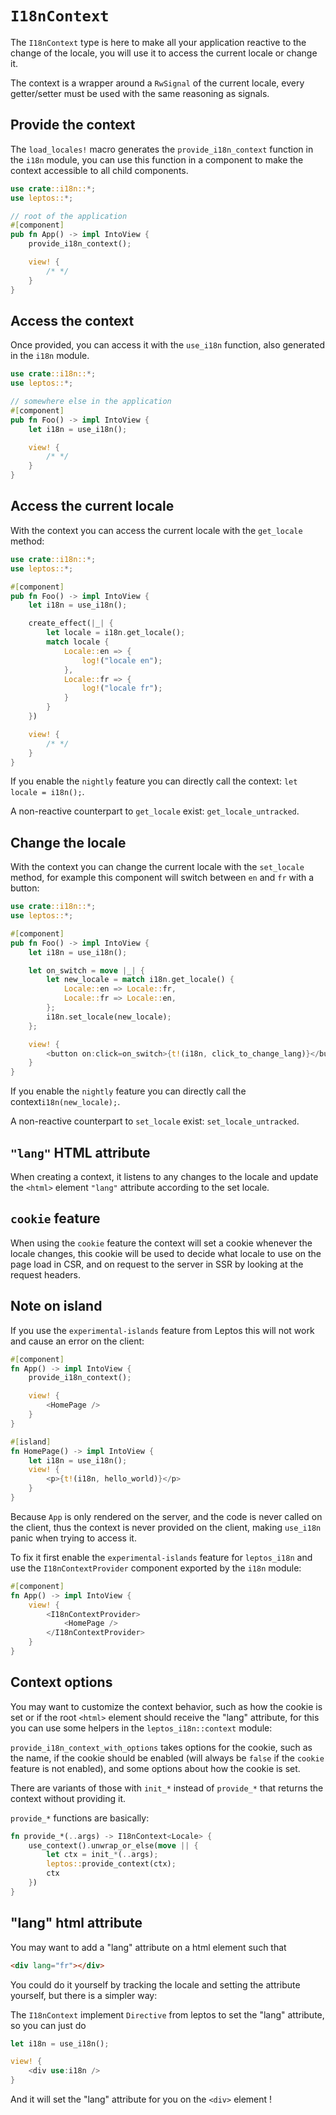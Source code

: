 # `I18nContext`

The `I18nContext` type is here to make all your application reactive to the change of the locale, you will use it to access the current locale or change it.

The context is a wrapper around a `RwSignal` of the current locale, every getter/setter must be used with the same reasoning as signals.

## Provide the context

The `load_locales!` macro generates the `provide_i18n_context` function in the `i18n` module,
you can use this function in a component to make the context accessible to all child components.

```rust
use crate::i18n::*;
use leptos::*;

// root of the application
#[component]
pub fn App() -> impl IntoView {
    provide_i18n_context();

    view! {
        /* */
    }
}
```

## Access the context

Once provided, you can access it with the `use_i18n` function, also generated in the `i18n` module.

```rust
use crate::i18n::*;
use leptos::*;

// somewhere else in the application
#[component]
pub fn Foo() -> impl IntoView {
    let i18n = use_i18n();

    view! {
        /* */
    }
}
```

## Access the current locale

With the context you can access the current locale with the `get_locale` method:

```rust
use crate::i18n::*;
use leptos::*;

#[component]
pub fn Foo() -> impl IntoView {
    let i18n = use_i18n();

    create_effect(|_| {
        let locale = i18n.get_locale();
        match locale {
            Locale::en => {
                log!("locale en");
            },
            Locale::fr => {
                log!("locale fr");
            }
        }
    })

    view! {
        /* */
    }
}
```

If you enable the `nightly` feature you can directly call the context: `let locale = i18n();`.

A non-reactive counterpart to `get_locale` exist: `get_locale_untracked`.

## Change the locale

With the context you can change the current locale with the `set_locale` method, for example this component will switch between `en` and `fr` with a button:

```rust
use crate::i18n::*;
use leptos::*;

#[component]
pub fn Foo() -> impl IntoView {
    let i18n = use_i18n();

    let on_switch = move |_| {
        let new_locale = match i18n.get_locale() {
            Locale::en => Locale::fr,
            Locale::fr => Locale::en,
        };
        i18n.set_locale(new_locale);
    };

    view! {
        <button on:click=on_switch>{t!(i18n, click_to_change_lang)}</button>
    }
}
```

If you enable the `nightly` feature you can directly call the context`i18n(new_locale);`.

A non-reactive counterpart to `set_locale` exist: `set_locale_untracked`.

## `"lang"` HTML attribute

When creating a context, it listens to any changes to the locale and update the `<html>` element `"lang"` attribute according to the set locale.

## `cookie` feature

When using the `cookie` feature the context will set a cookie whenever the locale changes,
this cookie will be used to decide what locale to use on the page load in CSR,
and on request to the server in SSR by looking at the request headers.

## Note on island

If you use the `experimental-islands` feature from Leptos this will not work and cause an error on the client:

```rust
#[component]
fn App() -> impl IntoView {
    provide_i18n_context();

    view! {
        <HomePage />
    }
}

#[island]
fn HomePage() -> impl IntoView {
    let i18n = use_i18n();
    view! {
        <p>{t!(i18n, hello_world)}</p>
    }
}
```

Because `App` is only rendered on the server, and the code is never called on the client, thus the context is never provided on the client, making `use_i18n` panic when trying to access it.

To fix it first enable the `experimental-islands` feature for `leptos_i18n` and use the `I18nContextProvider` component exported by the `i18n` module:

```rust
#[component]
fn App() -> impl IntoView {
    view! {
        <I18nContextProvider>
            <HomePage />
        </I18nContextProvider>
    }
}
```

## Context options

You may want to customize the context behavior, such as how the cookie is set or if the root `<html>` element should receive the "lang" attribute,
for this you can use some helpers in the `leptos_i18n::context` module:

`provide_i18n_context_with_options` takes options for the cookie, such as the name, if the cookie should be enabled (will always be `false` if the `cookie` feature is not enabled), and some options about how the cookie is set.

There are variants of those with `init_*` instead of `provide_*` that returns the context without providing it.

`provide_*` functions are basically:

```rust
fn provide_*(..args) -> I18nContext<Locale> {
    use_context().unwrap_or_else(move || {
        let ctx = init_*(..args);
        leptos::provide_context(ctx);
        ctx
    })
}
```

## "lang" html attribute

You may want to add a "lang" attribute on a html element such that

```html
<div lang="fr"></div>
```

You could do it yourself by tracking the locale and setting the attribute yourself, but there is a simpler way:

The `I18nContext` implement `Directive` from leptos to set the "lang" attribute, so you can just do

```rust
let i18n = use_i18n();

view! {
    <div use:i18n />
}
```

And it will set the "lang" attribute for you on the `<div>` element !
